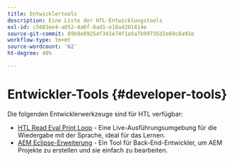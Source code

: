 ```yaml
---
title: Entwicklertools
description: Eine Liste der HTL-Entwicklungstools
exl-id: c5683ee4-a052-4a6f-8ad1-e18a4201414e
source-git-commit: 89b9e89254f341e74f1a5a7b99735d2e69c8a91e
workflow-type: tm+mt
source-wordcount: '62'
ht-degree: 40%

---
```


# Entwickler-Tools {#developer-tools}

Die folgenden Entwicklerwerkzeuge sind für HTL verfügbar:

* [HTL Read Eval Print Loop](https://github.com/Adobe-Marketing-Cloud/aem-htl-repl)  - Eine Live-Ausführungsumgebung für die Wiedergabe mit der Sprache, ideal für das Lernen.
* [AEM Eclipse-Erweiterung](https://experienceleague.adobe.com/docs/experience-manager-cloud-service/implementing/developer-tools/eclipse.html?lang=de-DE)  - Ein Tool für Back-End-Entwickler, um AEM Projekte zu erstellen und sie einfach zu bearbeiten.
